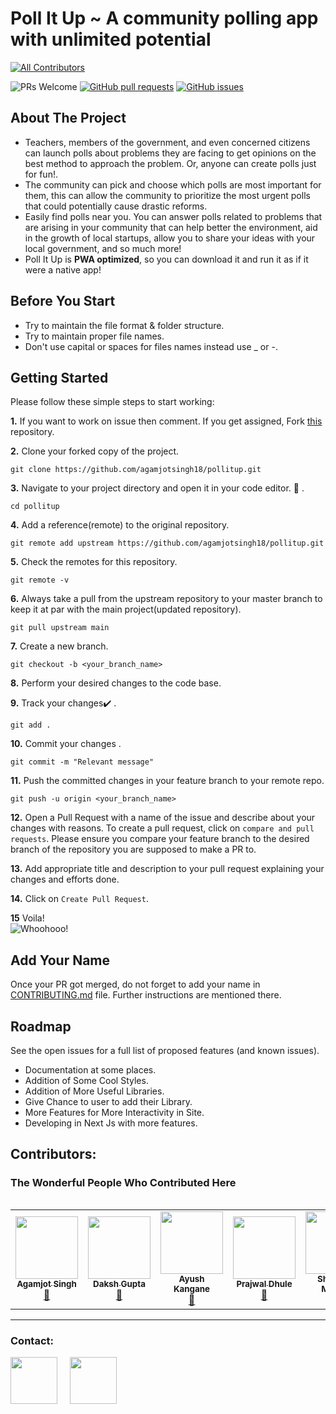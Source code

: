 # Poll It Up ~ A community polling app with unlimited potential
<!-- ALL-CONTRIBUTORS-BADGE:START - Do not remove or modify this section -->
[![All Contributors](https://img.shields.io/badge/all_contributors-5-orange.svg?style=flat-square)](#contributors-)
<!-- ALL-CONTRIBUTORS-BADGE:END -->

<img src="https://img.shields.io/badge/PRs-welcome-brightgreen.svg?style=for-the-badge" alt="PRs Welcome" /> <a href="https://github.com/agamjotsingh18/pollitup/pulls" target="_blank"><img alt="GitHub pull requests" src="https://img.shields.io/github/issues-pr/agamjotsingh18/pollitup?style=for-the-badge" /></a> <a href="https://github.com/agamjotsingh18/pollitup/issues" target="_blank"><img alt="GitHub issues" src="https://img.shields.io/github/issues/agamjotsingh18/pollitup?style=for-the-badge" /></a> <a href="https://github.com/agamjotsingh18/pollitup/blob/master/README.md#contributors-" target="_blank"></a>

## About The Project
- Teachers, members of the government, and even concerned citizens can launch polls about problems they are facing to get opinions on the best method to approach the problem. Or, anyone can create polls just for fun!.<br>
- The community can pick and choose which polls are most important for them, this can allow the community to prioritize the most urgent polls that could potentially cause drastic reforms.<br>
- Easily find polls near you. You can answer polls related to problems that are arising in your community that can help better the environment, aid in the growth of local startups, allow you to share your ideas with your local government, and so much more!<br>
- Poll It Up is **PWA optimized**, so you can download it and run it as if it were a native app!

## Before You Start
<ul>
<li>Try to maintain the file format & folder structure. </li>
<li>Try to maintain proper file names. </li>
<li>Don't use capital or spaces for files names instead use _ or -. </li>
</ul>

## Getting Started
Please follow these simple steps to start working:<br>

**1.**  If you want to work on issue then comment. If you get assigned, Fork [this](https://github.com/agamjotsingh18/pollitup.git) repository.

**2.**  Clone your forked copy of the project.

```
git clone https://github.com/agamjotsingh18/pollitup.git
```

**3.** Navigate to your project directory and open it in your code editor. :file_folder: .

```
cd pollitup
```

**4.** Add a reference(remote) to the original repository.

```
git remote add upstream https://github.com/agamjotsingh18/pollitup.git
```

**5.** Check the remotes for this repository.
```
git remote -v
```

**6.** Always take a pull from the upstream repository to your master branch to keep it at par with the main project(updated repository).

```
git pull upstream main
```

**7.** Create a new branch.

```
git checkout -b <your_branch_name>
```

**8.** Perform your desired changes to the code base.


**9.** Track your changes:heavy_check_mark: .

```
git add . 
```

**10.** Commit your changes .

```
git commit -m "Relevant message"
```

**11.** Push the committed changes in your feature branch to your remote repo.
```
git push -u origin <your_branch_name>
```

**12.** Open a Pull Request with a name of the issue and describe about your changes with reasons. To create a pull request, click on `compare and pull requests`. Please ensure you compare your feature branch to the desired branch of the repository you are supposed to make a PR to.


**13.** Add appropriate title and description to your pull request explaining your changes and efforts done.


**14.** Click on `Create Pull Request`.


**15** Voila!<br>
![Whoohooo!](https://media3.giphy.com/media/sgswHaZw5yklq/giphy.gif?cid=ecf05e4752791acvsi719im8d4lib8z33uxbga6secdplwq2&rid=giphy.gif)

## Add Your Name
Once your PR got merged, do not forget to add your name in [CONTRIBUTING.md](https://github.com/agamjotsingh18/pollitup/blob/main/CONTRIBUTING.md) file. 
Further instructions are mentioned there.

## Roadmap
See the open issues for a full list of proposed features (and known issues).<br>

 - Documentation at some places.<br>
 - Addition of Some Cool Styles.<br>
 - Addition of More Useful Libraries.<br>
 - Give Chance to user to add their Library.<br>
 - More Features for More Interactivity in Site.<br>
 - Developing in Next Js with more features.<br>

## Contributors:
### The Wonderful People Who Contributed Here
<table>
<!-- ALL-CONTRIBUTORS-LIST:START - Do not remove or modify this section -->
<!-- prettier-ignore-start -->
<!-- markdownlint-disable -->
<table>
  <tr>
    <td align="center"><a href="https://www.linkedin.com/in/agamjot-singh/"><img src="https://avatars.githubusercontent.com/u/70067726?v=4?s=100" width="100px;" alt=""/><br /><sub><b>Agamjot Singh</b></sub></a><br /><a href="https://github.com/agamjotsingh18/pollitup/commits?author=agamjotsingh18" title="Documentation">📖</a></td>
    <td align="center"><a href="https://github.com/dakshgupta2002"><img src="https://avatars.githubusercontent.com/u/78641951?v=4?s=100" width="100px;" alt=""/><br /><sub><b>Daksh Gupta</b></sub></a><br /><a href="https://github.com/agamjotsingh18/pollitup/commits?author=dakshgupta2002" title="Documentation">📖</a></td>
    <td align="center"><a href="https://github.com/ayush25102001"><img src="https://avatars.githubusercontent.com/u/78008646?v=4?s=100" width="100px;" alt=""/><br /><sub><b>Ayush Kangane</b></sub></a><br /><a href="https://github.com/agamjotsingh18/pollitup/commits?author=ayush25102001" title="Documentation">📖</a></td>
    <td align="center"><a href="https://github.com/PrajwalDhule"><img src="https://avatars.githubusercontent.com/u/89639472?v=4?s=100" width="100px;" alt=""/><br /><sub><b>Prajwal Dhule</b></sub></a><br /><a href="https://github.com/agamjotsingh18/pollitup/commits?author=PrajwalDhule" title="Documentation">📖</a></td>
    <td align="center"><a href="https://www.shoutmeback.com/"><img src="https://avatars.githubusercontent.com/u/59647563?v=4?s=100" width="100px;" alt=""/><br /><sub><b>Shubham Maurya</b></sub></a><br /><a href="https://github.com/agamjotsingh18/pollitup/commits?author=Shubham29012001" title="Documentation">📖</a></td>
  </tr>
</table>

<!-- markdownlint-restore -->
<!-- prettier-ignore-end -->

<!-- ALL-CONTRIBUTORS-LIST:END -->
</table>



<hr>
<p align="left">
<h3 align="left">Contact:</h3>
<a href="https://www.linkedin.com/in/agamjot-singh/" target="blank"><img align="center" src="https://img.icons8.com/bubbles/100/000000/linkedin.png" height="75" width="75" /></a>&nbsp;&nbsp;&nbsp;&nbsp;
<a href="mailto:agamjotsingh1801@gmail.com" target="blank"><img align="center" src="https://img.icons8.com/bubbles/100/000000/email.png" height="75" width="75" /></a>&nbsp;&nbsp;&nbsp;&nbsp;
</p>
</hr>
